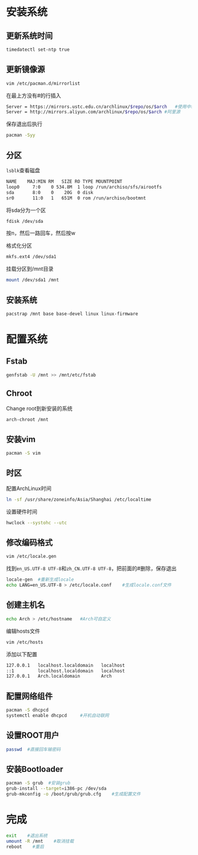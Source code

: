 # 安装系统

## 更新系统时间

```bash
timedatectl set-ntp true
```



## 更新镜像源

```bash
vim /etc/pacman.d/mirrorlist
```

在最上方没有#的行插入

```bash
Server = https://mirrors.ustc.edu.cn/archlinux/$repo/os/$arch   #使用中科大的源
Server = http://mirrors.aliyun.com/archlinux/$repo/os/$arch #阿里源
```

保存退出后执行

```bash
pacman -Syy
```

## 分区

`lsblk`查看磁盘

```bash
NAME	MAJ:MIN	RM   SIZE RO TYPE MOUNTPOINT
loop0	  7:0    0 534.8M  1 loop /run/archiso/sfs/airootfs
sda       8:0    0    20G  0 disk
sr0		  11:0	 1	 651M  0 rom /run/archiso/bootmnt
```

将sda分为一个区

```bash
fdisk /dev/sda
```

按n，然后一路回车，然后按w

格式化分区

```bash
mkfs.ext4 /dev/sda1
```

挂载分区到/mnt目录

```bash
mount /dev/sda1 /mnt
```

## 安装系统

```bash
pacstrap /mnt base base-devel linux linux-firmware
```

# 配置系统

## Fstab

```bash
genfstab -U /mnt >> /mnt/etc/fstab
```

## Chroot

Change root到新安装的系统

```bash
arch-chroot /mnt
```

## 安装vim

```bash
pacman -S vim
```

## 时区

配置ArchLinux时间

```bash
ln -sf /usr/share/zoneinfo/Asia/Shanghai /etc/localtime
```

设置硬件时间

```bash
hwclock --systohc --utc
```

## 修改编码格式

```bash
vim /etc/locale.gen
```

找到`en_US.UTF-8 UTF-8`和`zh_CN.UTF-8 UTF-8`，把前面的#删除，保存退出

```bash
locale-gen	#重新生成locale
echo LANG=en_US.UTF-8 > /etc/locale.conf	#生成locale.conf文件
```

## 创建主机名

```bash
echo Arch > /etc/hostname	#Arch可自定义
```

编辑hosts文件

```bash
vim /etc/hosts
```

添加以下配置

```bash
127.0.0.1	localhost.localdomain	localhost
::1			localhost.localdomain	localhost
127.0.0.1	Arch.localdomain		Arch
```

## 配置网络组件

```bash
pacman -S dhcpcd
systemctl enable dhcpcd		#开机自动联网
```

## 设置ROOT用户

```bash
passwd	#直接回车输密码
```

## 安装Bootloader

```bash
pacman -S grub  #安装grub
grub-install --target=i386-pc /dev/sda 
grub-mkconfig -o /boot/grub/grub.cfg    #生成配置文件
```

# 完成

```bash
exit	#退出系统
umount -R /mnt	  #取消挂载
reboot	  #重启
```

